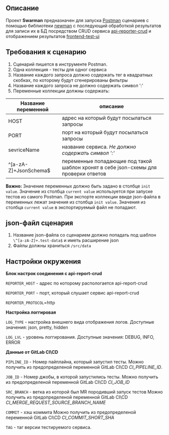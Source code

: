 ## Описание
Проект **Swarman** предназначен для запуска [Postman](https://www.postman.com/) сценариев с помощью библиотеки [newman](https://www.npmjs.com/package/newman) с последующий обработкой результатов для записи их в БД посредством CRUD сервиса [api-reporter-crud](https://gitlab-internal.wildberries.ru/swarm/testops/api-reporter-crud) и отображением результатов [frontend-test-ui](https://gitlab-internal.wildberries.ru/swarm/frontops/frontend-test-ui)

## Требования к сценарию
1. Сценарий пишется в инструменте Postman.
2. Одна коллекция - тесты для одног сервиса
3. Название каждого запроса должно содержать тег в квадратных скобках, по которому будут сгенерированы фильтры
4. Название каждого запроса не должно содержать символ ':'
5. Переменные коллекции должны содержать:

Название переменной | описание
--------------------|---------
HOST | адрес на который будут посылаться запросы
PORT | порт  на который будут посылаться запросы
sevriceName | название сервиса. *Не должно содержать символ ':'*
\^[a-zA-Z]+JsonSchema$ | переменные попадающие под такой шаблон хронят в себе json-схемы для проверки ответов

**Важно:** Значение переменных должно быть задано в столбце `init value`. Значение из столбца `current value` используется при запуске тестов из самого Postman. При экспорте коллекции ввиде json-файла в переменных лежат значения из столбца `init value`. Значения из столбца `current value` в экспортируемый  файл не попадают.

## json-файл сценария
1. Название json-файла со сценарием должно попадать под шаблон `\^[a-zA-Z]+.test-data$` и иметь расширение json
2. Файлы должны храниться `/src/data`

## Настройки окружения

**Блок настрок соединения с api-report-crud**

`REPORTER_HOST` - адрес по которому распологается api-report-crud 

`REPORTER_PORT` - порт, который слушает сервис api-report-crud

`REPORTER_PROTOCOL`=http

**Настройка логгировая**

`LOG_TYPE` - настройка внешнего вида отображения логов. Доступные значения: json, pretty, hidden

`LOG_LVL` - уровень логгирования. Доступные значения:  DEBUG, INFO, ERROR

**Данные от GitLab CI\CD**

`PIPLINE_ID` - Номер пайплайна, который запустил тесты. Можно получить из предопределеной переменной GitLab CI\CD *CI_PIPELINE_ID*.

`JOB_ID` - Номер джобы, в которой запустились тесты. Можно получить из предопределеной переменной GitLab CI\CD *CI_JOB_ID*

`SRC_BRANCH` - ветка из которой был MR породивший запуск тестов Можно получить из предопределеной переменной GitLab CI\CD *CI_MERGE_REQUEST_SOURCE_BRANCH_NAME*

`COMMIT` - хэш коммита Можно получить из предопределеной переменной GitLab CI\CD *CI_COMMIT_SHORT_SHA*

`TAG` - таг версии тестируемого сервиса.


